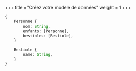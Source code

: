 +++
title ="Créez votre modèle de données" 
weight = 1
+++
```ts
{
    Personne {
        nom: String,
        enfants: [Personne],
        bestioles: [Bestiole],
    }

    Bestiole {
        name: String,
    }
}
```